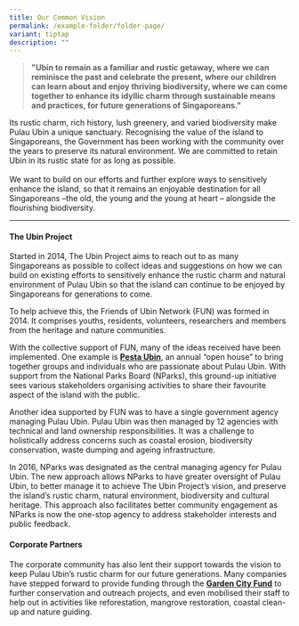 ```yaml
---
title: Our Common Vision
permalink: /example-folder/folder-page/
variant: tiptap
description: ""
---
```

<blockquote>
<p><strong>"Ubin to remain as a familiar and rustic getaway, where we can reminisce the past and celebrate the present, where our children can learn about and enjoy thriving biodiversity, where we can come together to enhance its idyllic charm through sustainable means and practices, for future generations of Singaporeans."</strong>
</p>
</blockquote>
<p>Its rustic charm, rich history, lush greenery, and varied biodiversity
make Pulau Ubin a unique sanctuary. Recognising the value of the island
to Singaporeans, the Government has been working with the community over
the years to preserve its natural environment. We are committed to retain
Ubin in its rustic state for as long as possible.
<br>
<br>We want to build on our efforts and further explore ways to sensitively
enhance the island, so that it remains an enjoyable destination for all
Singaporeans –the old, the young and the young at heart – alongside the
flourishing biodiversity.</p>
<hr>
<h4>The Ubin Project</h4>
<p>Started in 2014, The Ubin Project aims to reach out to as many Singaporeans
as possible to collect ideas and suggestions on how we can build on existing
efforts to sensitively enhance the rustic charm and natural environment
of Pulau Ubin so that the island can continue to be enjoyed by Singaporeans
for generations to come.</p>
<p>To help achieve this, the Friends of Ubin Network (FUN) was formed in
2014. It comprises youths, residents, volunteers, researchers and members
from the heritage and nature communities.</p>
<p>With the collective support of FUN, many of the ideas received have been
implemented. One example is <strong><a href="https://www.nparks.gov.sg/activities/events-and-workshops/2020/9/pesta-ubin-and-ubin-day-2020" rel="noopener noreferrer" target="_blank">Pesta Ubin</a></strong>,
an annual “open house” to bring together groups and individuals who are
passionate about Pulau Ubin. With support from the National Parks Board
(NParks), this ground-up initiative sees various stakeholders organising
activities to share their favourite aspect of the island with the public.</p>
<p>Another idea supported by FUN was to have a single government agency managing
Pulau Ubin. Pulau Ubin was then managed by 12 agencies with technical and
land ownership responsibilities. It was a challenge to holistically address
concerns such as coastal erosion, biodiversity conservation, waste dumping
and ageing infrastructure.</p>
<p>In 2016, NParks was designated as the central managing agency for Pulau
Ubin. The new approach allows NParks to have greater oversight of Pulau
Ubin, to better manage it to achieve The Ubin Project’s vision, and preserve
the island’s rustic charm, natural environment, biodiversity and cultural
heritage. This approach also facilitates better community engagement as
NParks is now the one-stop agency to address stakeholder interests and
public feedback.</p>
<h4>Corporate Partners</h4>
<p>The corporate community has also lent their support towards the vision
to keep Pulau Ubin’s rustic charm for our future generations. Many companies
have stepped forward to provide funding through the <strong><a href="https://www.gardencityfund.gov.sg/" rel="noopener noreferrer" target="_blank">Garden City Fund</a></strong> to
further conservation and outreach projects, and even mobilised their staff
to help out in activities like reforestation, mangrove restoration, coastal
clean-up and nature guiding.
<br>
</p>